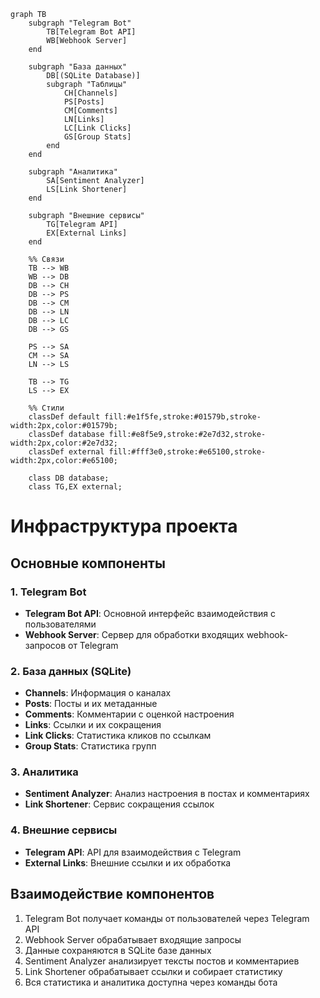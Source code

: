 ```mermaid
graph TB
    subgraph "Telegram Bot"
        TB[Telegram Bot API]
        WB[Webhook Server]
    end

    subgraph "База данных"
        DB[(SQLite Database)]
        subgraph "Таблицы"
            CH[Channels]
            PS[Posts]
            CM[Comments]
            LN[Links]
            LC[Link Clicks]
            GS[Group Stats]
        end
    end

    subgraph "Аналитика"
        SA[Sentiment Analyzer]
        LS[Link Shortener]
    end

    subgraph "Внешние сервисы"
        TG[Telegram API]
        EX[External Links]
    end

    %% Связи
    TB --> WB
    WB --> DB
    DB --> CH
    DB --> PS
    DB --> CM
    DB --> LN
    DB --> LC
    DB --> GS
    
    PS --> SA
    CM --> SA
    LN --> LS
    
    TB --> TG
    LS --> EX

    %% Стили
    classDef default fill:#e1f5fe,stroke:#01579b,stroke-width:2px,color:#01579b;
    classDef database fill:#e8f5e9,stroke:#2e7d32,stroke-width:2px,color:#2e7d32;
    classDef external fill:#fff3e0,stroke:#e65100,stroke-width:2px,color:#e65100;
    
    class DB database;
    class TG,EX external;
```

# Инфраструктура проекта

## Основные компоненты

### 1. Telegram Bot
- **Telegram Bot API**: Основной интерфейс взаимодействия с пользователями
- **Webhook Server**: Сервер для обработки входящих webhook-запросов от Telegram

### 2. База данных (SQLite)
- **Channels**: Информация о каналах
- **Posts**: Посты и их метаданные
- **Comments**: Комментарии с оценкой настроения
- **Links**: Ссылки и их сокращения
- **Link Clicks**: Статистика кликов по ссылкам
- **Group Stats**: Статистика групп

### 3. Аналитика
- **Sentiment Analyzer**: Анализ настроения в постах и комментариях
- **Link Shortener**: Сервис сокращения ссылок

### 4. Внешние сервисы
- **Telegram API**: API для взаимодействия с Telegram
- **External Links**: Внешние ссылки и их обработка

## Взаимодействие компонентов

1. Telegram Bot получает команды от пользователей через Telegram API
2. Webhook Server обрабатывает входящие запросы
3. Данные сохраняются в SQLite базе данных
4. Sentiment Analyzer анализирует тексты постов и комментариев
5. Link Shortener обрабатывает ссылки и собирает статистику
6. Вся статистика и аналитика доступна через команды бота 
